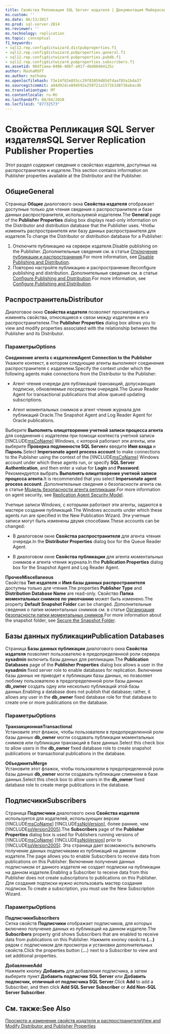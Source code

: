 ```yaml
---
title: Свойства Репликация SQL Server издателя | Документация Майкрософт
ms.custom: ''
ms.date: 06/13/2017
ms.prod: sql-server-2014
ms.reviewer: ''
ms.technology: replication
ms.topic: conceptual
f1_keywords:
- sql12.rep.configdistwizard.distpubproperties.f1
- sql12.rep.configdistwizard.pubproperties.general.f1
- sql12.rep.configdistwizard.pubproperties.pubdb.f1
- sql12.rep.configdistwizard.pubproperties.subscribers.f1
ms.assetid: 98df1aea-0406-40bf-a917-4bd80464125c
author: MashaMSFT
ms.author: mathoma
ms.openlocfilehash: f3e14f82e855cc29f83859d85dfdaaf85a1bda37
ms.sourcegitcommit: ad4d92dce894592a259721a1571b1d8736abacdb
ms.translationtype: MT
ms.contentlocale: ru-RU
ms.lasthandoff: 08/04/2020
ms.locfileid: "87732573"
---
```

# <a name="sql-server-replication-publisher-properties"></a><span data-ttu-id="c3cb5-102">Свойства Репликация SQL Server издателя</span><span class="sxs-lookup"><span data-stu-id="c3cb5-102">SQL Server Replication Publisher Properties</span></span>
  <span data-ttu-id="c3cb5-103">Этот раздел содержит сведения о свойствах издателя, доступных на распространителе и издателе.</span><span class="sxs-lookup"><span data-stu-id="c3cb5-103">This section contains information on Publisher properties available at the Distributor and the Publisher.</span></span> 

## <a name="general"></a><span data-ttu-id="c3cb5-104">Общие</span><span class="sxs-lookup"><span data-stu-id="c3cb5-104">General</span></span>  
  <span data-ttu-id="c3cb5-105"> Страница **Общие** диалогового окна **Свойства издателя** отображает доступные только для чтения сведения о распространителе и базе данных распространителя, используемой издателем.</span><span class="sxs-lookup"><span data-stu-id="c3cb5-105">The **General** page of the **Publisher Properties** dialog box displays read-only information on the Distributor and distribution database that the Publisher uses.</span></span> <span data-ttu-id="c3cb5-106">Чтобы изменить распространителя или базу данных распространителя для издателя:</span><span class="sxs-lookup"><span data-stu-id="c3cb5-106">To change the Distributor or distribution database for a Publisher:</span></span>  
  
1.  <span data-ttu-id="c3cb5-107">Отключите публикацию на сервере издателя.</span><span class="sxs-lookup"><span data-stu-id="c3cb5-107">Disable publishing on the Publisher.</span></span> <span data-ttu-id="c3cb5-108">Дополнительные сведения см. в статье [Отключение публикации и распространения](disable-publishing-and-distribution.md).</span><span class="sxs-lookup"><span data-stu-id="c3cb5-108">For more information, see [Disable Publishing and Distribution](disable-publishing-and-distribution.md).</span></span>    
2.  <span data-ttu-id="c3cb5-109">Повторно настройте публикацию и распространение.</span><span class="sxs-lookup"><span data-stu-id="c3cb5-109">Reconfigure publishing and distribution.</span></span> <span data-ttu-id="c3cb5-110">Дополнительные сведения см. в статье [Configure Publishing and Distribution](configure-publishing-and-distribution.md).</span><span class="sxs-lookup"><span data-stu-id="c3cb5-110">For more information, see [Configure Publishing and Distribution](configure-publishing-and-distribution.md).</span></span>  

## <a name="distributor"></a><span data-ttu-id="c3cb5-111">Распространитель</span><span class="sxs-lookup"><span data-stu-id="c3cb5-111">Distributor</span></span>
  <span data-ttu-id="c3cb5-112"> Диалоговое окно **Свойства издателя** позволяет просматривать и изменять свойства, относящиеся к связи между издателем и его распространителем.</span><span class="sxs-lookup"><span data-stu-id="c3cb5-112">The **Publisher Properties** dialog box allows you to view and modify properties associated with the relationship between the Publisher and its Distributor.</span></span>  
  
### <a name="options"></a><span data-ttu-id="c3cb5-113">Параметры</span><span class="sxs-lookup"><span data-stu-id="c3cb5-113">Options</span></span>  
 <span data-ttu-id="c3cb5-114">**Соединение агента с издателем**</span><span class="sxs-lookup"><span data-stu-id="c3cb5-114">**Agent Connection to the Publisher**</span></span>  
 <span data-ttu-id="c3cb5-115">Укажите контекст, в котором следующие агенты выполняют соединения распространителя с издателем.</span><span class="sxs-lookup"><span data-stu-id="c3cb5-115">Specify the context under which the following agents make connections from the Distributor to the Publisher:</span></span>  
  
-   <span data-ttu-id="c3cb5-116">Агент чтения очереди для публикаций транзакций, допускающих подписки, обновляемые посредством очередей.</span><span class="sxs-lookup"><span data-stu-id="c3cb5-116">The Queue Reader Agent for transactional publications that allow queued updating subscriptions.</span></span>  
  
-   <span data-ttu-id="c3cb5-117">Агент моментальных снимков и агент чтения журнала для публикаций Oracle.</span><span class="sxs-lookup"><span data-stu-id="c3cb5-117">The Snapshot Agent and Log Reader Agent for Oracle publications.</span></span>  
  
 <span data-ttu-id="c3cb5-118">Выберите **Выполнять олицетворение учетной записи процесса агента** для соединения с издателем при помощи контекста учетной записи [!INCLUDE[msCoName](../../includes/msconame-md.md)] Windows, с которой работают эти агенты, или выберите **Проверка подлинности SQL Server**и введите **Имя входа** и **Пароль**.</span><span class="sxs-lookup"><span data-stu-id="c3cb5-118">Select **Impersonate agent process account** to make connections to the Publisher using the context of the [!INCLUDE[msCoName](../../includes/msconame-md.md)] Windows account under which these agents run, or specify **SQL Server Authentication**, and then enter a value for **Login** and **Password**.</span></span> <span data-ttu-id="c3cb5-119">Рекомендуется выбрать **Выполнять олицетворение учетной записи процесса агента**.</span><span class="sxs-lookup"><span data-stu-id="c3cb5-119">It is recommended that you select **Impersonate agent process account**.</span></span> <span data-ttu-id="c3cb5-120">Дополнительные сведения о безопасности агента см. в статье [Модель безопасности агента репликации](security/replication-agent-security-model.md).</span><span class="sxs-lookup"><span data-stu-id="c3cb5-120">For more information on agent security, see [Replication Agent Security Model](security/replication-agent-security-model.md).</span></span>  
  
 <span data-ttu-id="c3cb5-121">Учетные записи Windows, с которыми работают эти агенты, задаются в мастере создания публикаций.</span><span class="sxs-lookup"><span data-stu-id="c3cb5-121">The Windows accounts under which these agents run are specified in the New Publication Wizard.</span></span> <span data-ttu-id="c3cb5-122">Эти учетные записи могут быть изменены двумя способами.</span><span class="sxs-lookup"><span data-stu-id="c3cb5-122">These accounts can be changed:</span></span>  
  
-   <span data-ttu-id="c3cb5-123">В диалоговом окне **Свойства распространителя** для агента чтения очереди.</span><span class="sxs-lookup"><span data-stu-id="c3cb5-123">In the **Distributor Properties** dialog box for the Queue Reader Agent.</span></span>  
  
-   <span data-ttu-id="c3cb5-124">В диалоговом окне **Свойства публикации** для агента моментальных снимков и агента чтения журнала.</span><span class="sxs-lookup"><span data-stu-id="c3cb5-124">In the **Publication Properties** dialog box for the Snapshot Agent and Log Reader Agent.</span></span>  
  
 <span data-ttu-id="c3cb5-125">**Прочее**</span><span class="sxs-lookup"><span data-stu-id="c3cb5-125">**Miscellaneous**</span></span>  
 <span data-ttu-id="c3cb5-126">Свойства **Тип издателя** и **Имя базы данных распространителя** доступны только для чтения.</span><span class="sxs-lookup"><span data-stu-id="c3cb5-126">The properties **Publisher Type** and **Distribution Database Name** are read-only.</span></span> <span data-ttu-id="c3cb5-127">Свойство **Папка моментальных снимков по умолчанию** может быть изменено.</span><span class="sxs-lookup"><span data-stu-id="c3cb5-127">The property **Default Snapshot Folder** can be changed.</span></span> <span data-ttu-id="c3cb5-128">Дополнительные сведения о папке моментальных снимков см. в статье [Организация безопасности папки моментальных снимков](security/secure-the-snapshot-folder.md).</span><span class="sxs-lookup"><span data-stu-id="c3cb5-128">For more information about the snapshot folder, see [Secure the Snapshot Folder](security/secure-the-snapshot-folder.md).</span></span>  
  

## <a name="publication-databases"></a><span data-ttu-id="c3cb5-129">Базы данных публикации</span><span class="sxs-lookup"><span data-stu-id="c3cb5-129">Publication Databases</span></span>
  <span data-ttu-id="c3cb5-130">Страница **Базы данных публикации** диалогового окна **Свойства издателя** позволяет пользователю в предопределенной роли сервера **sysadmin** включить базы данных для репликации.</span><span class="sxs-lookup"><span data-stu-id="c3cb5-130">The **Publication Databases** page of the **Publisher Properties** dialog box allows a user in the **sysadmin** fixed server role to enable databases for replication.</span></span> <span data-ttu-id="c3cb5-131">Включение базы данных не приводит к публикации базы данных, но позволяет любому пользователю в предопределенной роли базы данных **db_owner** создать одну или несколько публикаций этой базы данных.</span><span class="sxs-lookup"><span data-stu-id="c3cb5-131">Enabling a database does not publish that database; rather, it allows any user in the **db_owner** fixed database role for that database to create one or more publications on the database.</span></span>  
  
### <a name="options"></a><span data-ttu-id="c3cb5-132">Параметры</span><span class="sxs-lookup"><span data-stu-id="c3cb5-132">Options</span></span>  
 <span data-ttu-id="c3cb5-133">**Транзакционная**</span><span class="sxs-lookup"><span data-stu-id="c3cb5-133">**Transactional**</span></span>  
 <span data-ttu-id="c3cb5-134">Установите этот флажок, чтобы пользователи в предопределенной роли базы данных **db_owner** могли создавать публикации моментальных снимков или публикации транзакций в базе данных.</span><span class="sxs-lookup"><span data-stu-id="c3cb5-134">Select this check box to allow users in the **db_owner** fixed database role to create snapshot publications or transactional publications in the database.</span></span> 
  
 <span data-ttu-id="c3cb5-135">**Объединить**</span><span class="sxs-lookup"><span data-stu-id="c3cb5-135">**Merge**</span></span>  
 <span data-ttu-id="c3cb5-136">Установите этот флажок, чтобы пользователи в предопределенной роли базы данных **db_owner** могли создавать публикации слиянием в базе данных.</span><span class="sxs-lookup"><span data-stu-id="c3cb5-136">Select this check box to allow users in the **db_owner** fixed database role to create merge publications in the database.</span></span>  

## <a name="subscribers"></a><span data-ttu-id="c3cb5-137">Подписчики</span><span class="sxs-lookup"><span data-stu-id="c3cb5-137">Subscribers</span></span>

  <span data-ttu-id="c3cb5-138">Страница **Подписчики** диалогового окна **Свойства издателя** используется для издателей, использующих версии [!INCLUDE[msCoName](../../includes/msconame-md.md)] [!INCLUDE[ssNoVersion](../../includes/ssnoversion-md.md)], более ранние, чем [!INCLUDE[ssVersion2005](../../includes/ssversion2005-md.md)].</span><span class="sxs-lookup"><span data-stu-id="c3cb5-138">The **Subscribers** page of the **Publisher Properties** dialog box is used for Publishers running versions of [!INCLUDE[msCoName](../../includes/msconame-md.md)] [!INCLUDE[ssNoVersion](../../includes/ssnoversion-md.md)] prior to [!INCLUDE[ssVersion2005](../../includes/ssversion2005-md.md)].</span></span> <span data-ttu-id="c3cb5-139">Эта страница дает возможность включить получение данных подписчиками из публикаций на данном издателе.</span><span class="sxs-lookup"><span data-stu-id="c3cb5-139">The page allows you to enable Subscribers to receive data from publications on this Publisher.</span></span> <span data-ttu-id="c3cb5-140">Включение получения данных подписчиком от данного издателя не создает подписки на публикации на данном издателе.</span><span class="sxs-lookup"><span data-stu-id="c3cb5-140">Enabling a Subscriber to receive data from this Publisher does not create subscriptions to publications on this Publisher.</span></span> <span data-ttu-id="c3cb5-141">Для создания подписки нужно использовать мастер создания подписки.</span><span class="sxs-lookup"><span data-stu-id="c3cb5-141">To create a subscription, you must use the New Subscription Wizard.</span></span>  
  
### <a name="options"></a><span data-ttu-id="c3cb5-142">Параметры</span><span class="sxs-lookup"><span data-stu-id="c3cb5-142">Options</span></span>  
 <span data-ttu-id="c3cb5-143">**Подписчики**</span><span class="sxs-lookup"><span data-stu-id="c3cb5-143">**Subscribers**</span></span>  
 <span data-ttu-id="c3cb5-144">Сетка свойств **Подписчики** отображает подписчиков, для которых включено получение данных из публикаций на данном издателе.</span><span class="sxs-lookup"><span data-stu-id="c3cb5-144">The **Subscribers** property grid shows Subscribers that are enabled to receive data from publications on this Publisher.</span></span> <span data-ttu-id="c3cb5-145">Нажмите кнопку свойств **(...)** рядом с подписчиком для просмотра и установки дополнительных свойств.</span><span class="sxs-lookup"><span data-stu-id="c3cb5-145">Click the properties button (**...**) next to a Subscriber to view and set additional properties.</span></span>  
  
 <span data-ttu-id="c3cb5-146">**Добавление**</span><span class="sxs-lookup"><span data-stu-id="c3cb5-146">**Add**</span></span>  
 <span data-ttu-id="c3cb5-147">Нажмите кнопку **Добавить** для добавления подписчика, а затем выберите пункт **Добавить подписчик SQL Server** или **Добавить подписчик, отличный от подписчика SQL Server**.</span><span class="sxs-lookup"><span data-stu-id="c3cb5-147">Click **Add** to add a Subscriber, and then click **Add SQL Server Subscriber** or **Add Non-SQL Server Subscriber**.</span></span>  

## <a name="see-also"></a><span data-ttu-id="c3cb5-148">См. также:</span><span class="sxs-lookup"><span data-stu-id="c3cb5-148">See Also</span></span>  
 [<span data-ttu-id="c3cb5-149">Просмотр и изменение свойств издателя и распространителя</span><span class="sxs-lookup"><span data-stu-id="c3cb5-149">View and Modify Distributor and Publisher Properties</span></span>](view-and-modify-distributor-and-publisher-properties.md)   

  
  
